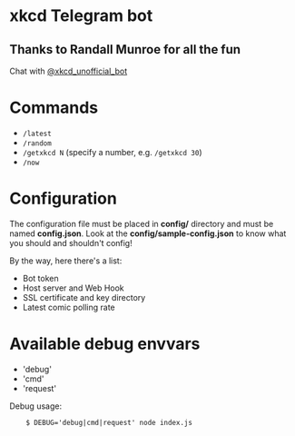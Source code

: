 # xkcd Telegram bot
## Thanks to Randall Munroe for all the fun
                
Chat with [@xkcd_unofficial_bot](https://telegram.me/xkcd_unofficial_bot)

# Commands
- `/latest`
- `/random`
- `/getxkcd N` (specify a number, e.g. `/getxkcd 30`)
- `/now`

# Configuration
The configuration file must be placed in **config/** directory and must be named **config.json**. Look at the **config/sample-config.json** to know what you should and shouldn't config!

By the way, here there's a list:
- Bot token
- Host server and Web Hook
- SSL certificate and key directory
- Latest comic polling rate

# Available debug envvars
- 'debug'
- 'cmd'
- 'request'

Debug usage:
        
        $ DEBUG='debug|cmd|request' node index.js
